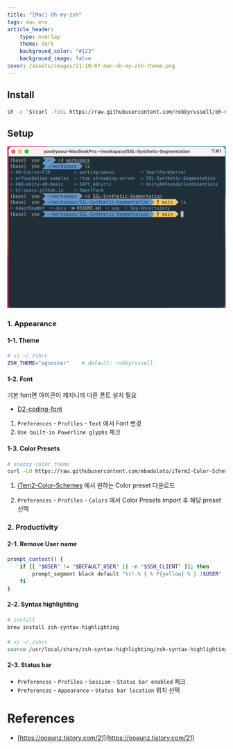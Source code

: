 ```yaml
---
title: "[Mac] Oh-my-zsh"
tags: mac env
article_header:
    type: overlay
    theme: dark
    background_color: "#123"
    background_image: false
cover: /assets/images/21-10-07-mac-oh-my-zsh-theme.png
---
```


<!--more-->

## Install

```sh
sh -c "$(curl -fsSL https://raw.githubusercontent.com/robbyrussell/oh-my-zsh/master/tools/install.sh)"
```

## Setup

![](/assets/images/21-10-07-mac-oh-my-zsh-theme.png)

### 1. Appearance

#### 1-1. Theme

```sh
# vi ~/.zshrc
ZSH_THEME="agnoster"    # default: robbyrussell
```

#### 1-2. Font

기본 font면 아이콘이 깨지니까 다른 폰트 설치 필요

- [D2-coding-font](https://github.com/naver/d2codingfont)

1. `Preferences` - `Profiles` - `Text` 에서 Font 변경
2. `Use built-in Powerline glyphs` 체크

#### 1-3. Color Presets

```sh
# snazzy color theme
curl -LO https://raw.githubusercontent.com/mbadolato/iTerm2-Color-Schemes/master/schemes/Snazzy.itermcolors
```

1. [iTem2-Color-Schemes](https://github.com/mbadolato/iTerm2-Color-Schemes) 에서 원하는 Color preset 다운로드

2. `Preferences` - `Profiles` - `Colors` 에서 Color Presets import 후 해당 preset 선택

### 2. Productivity

#### 2-1. Remove User name

```sh
prompt_context() {
    if [[ "$USER" != "$DEFAULT_USER" || -n "$SSH_CLIENT" ]]; then
        prompt_segment black default "%(!.% { % F{yellow} % }.)$USER"
    fi
}
```

#### 2-2. Syntax highlighting

```sh
# install
brew install zsh-syntax-highlighting

# vi ~/.zshrc
source /usr/local/share/zsh-syntax-highlighting/zsh-syntax-highlighting.zsh
```

#### 2-3. Status bar

- `Preferences` - `Profiles` - `Session` - `Status bar enabled` 체크
- `Preferences` - `Appearance` - `Status bar location` 위치 선택

# References

- [https://ooeunz.tistory.com/21](https://ooeunz.tistory.com/21)
